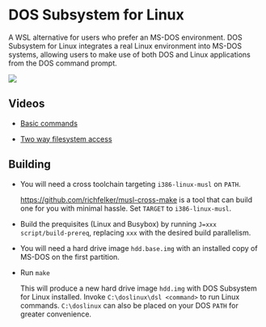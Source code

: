 # DOS Subsystem for Linux

A WSL alternative for users who prefer an MS-DOS environment. DOS Subsystem for Linux integrates a real Linux environment into MS-DOS systems, allowing users to make use of both DOS and Linux applications from the DOS command prompt.

![](https://charlie.su/screenshot-2a9a07e8367acc.png)

## Videos

* [Basic commands](https://charlie.su/doslinux_demo-f5c2031c25d47a.mp4)

* [Two way filesystem access](https://charlie.su/doslinux_two_way_filesystem-35aadae02ad5ec.mp4)

## Building

* You will need a cross toolchain targeting `i386-linux-musl` on `PATH`.

  https://github.com/richfelker/musl-cross-make is a tool that can build one for you with minimal hassle. Set `TARGET` to `i386-linux-musl`.

* Build the prequisites (Linux and Busybox) by running `J=xxx script/build-prereq`, replacing `xxx` with the desired build parallelism.

* You will need a hard drive image `hdd.base.img` with an installed copy of MS-DOS on the first partition.

* Run `make`

  This will produce a new hard drive image `hdd.img` with DOS Subsystem for Linux installed. Invoke `C:\doslinux\dsl <command>` to run Linux commands. `C:\doslinux` can also be placed on your DOS `PATH` for greater convenience.
